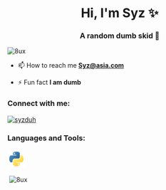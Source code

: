 <h1 align="center">Hi, I'm Syz ✨</h1>
<h3 align="center">A random dumb skid 💸</h3>

<p align="left"> <img src="https://komarev.com/ghpvc/?username=8ux&label=Profile%20views&color=0e75b6&style=flat" alt="8ux" /> </p>

- 📫 How to reach me **Syz@asia.com**

- ⚡ Fun fact **I am dumb**

<h3 align="left">Connect with me:</h3>
<p align="left">
<a href="https://twitter.com/syzduh" target="blank"><img align="center" src="https://cdn.jsdelivr.net/npm/simple-icons@3.0.1/icons/twitter.svg" alt="syzduh" height="30" width="40" /></a>
</p>

<h3 align="left">Languages and Tools:</h3>
<p align="left"> <a href="https://www.python.org" target="_blank"> <img src="https://raw.githubusercontent.com/devicons/devicon/master/icons/python/python-original.svg" alt="python" width="40" height="40"/> </a> </p>

<p>&nbsp;<img align="center" src="https://github-readme-stats.vercel.app/api?username=8ux&show_icons=true&locale=en" alt="8ux" /></p>
